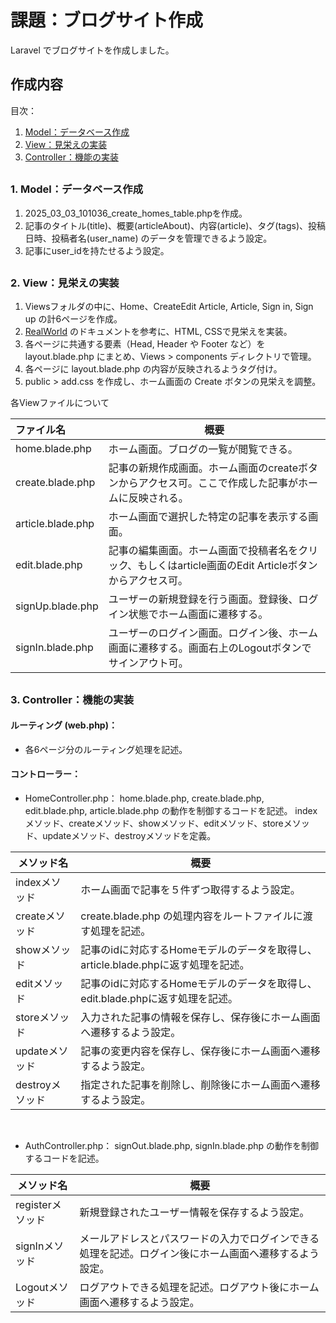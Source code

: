 # 課題：ブログサイト作成

Laravel でブログサイトを作成しました。

## 作成内容
目次：

1. [Model：データベース作成](#anchor1)
2. [View：見栄えの実装](#anchor2)
3. [Controller：機能の実装](#anchor3)


##
<a id="anchor1"></a>
### 1. Model：データベース作成
1. 2025_03_03_101036_create_homes_table.phpを作成。
2. 記事のタイトル(title)、概要(articleAbout)、内容(article)、タグ(tags)、投稿日時、投稿者名(user_name) のデータを管理できるよう設定。
3. 記事にuser_idを持たせるよう設定。

##
<a id="anchor2"></a>
### 2. View：見栄えの実装

1. Viewsフォルダの中に、Home、CreateEdit Article, Article, Sign in, Sign up の計6ページを作成。
2. [RealWorld](https://github.com/gothinkster/realworld/tree/main) のドキュメントを参考に、HTML, CSSで見栄えを実装。
3. 各ページに共通する要素（Head, Header や Footer など）を layout.blade.php にまとめ、Views > components ディレクトリで管理。
4. 各ページに layout.blade.php の内容が反映されるようタグ付け。
5. public > add.css を作成し、ホーム画面の Create ボタンの見栄えを調整。

各Viewファイルについて

| ファイル名        | 概要                                                                                                    | 
| :---------------- | ------------------------------------------------------------------------------------------------------- | 
| home.blade.php    | ホーム画面。ブログの一覧が閲覧できる。                                                                  | 
| create.blade.php  | 記事の新規作成画面。ホーム画面のcreateボタンからアクセス可。ここで作成した記事がホームに反映される。    | 
| article.blade.php | ホーム画面で選択した特定の記事を表示する画面。                                                          | 
| edit.blade.php    | 記事の編集画面。ホーム画面で投稿者名をクリック、もしくはarticle画面のEdit Articleボタンからアクセス可。 | 
| signUp.blade.php  | ユーザーの新規登録を行う画面。登録後、ログイン状態でホーム画面に遷移する。                              | 
| signIn.blade.php  | ユーザーのログイン画面。ログイン後、ホーム画面に遷移する。画面右上のLogoutボタンでサインアウト可。      | 




##
<a id="anchor3"></a>
### 3. Controller：機能の実装
#### ルーティング (web.php)：
- 各6ページ分のルーティング処理を記述。

#### コントローラー：

- HomeController.php：
home.blade.php, create.blade.php, edit.blade.php, article.blade.php の動作を制御するコードを記述。
indexメソッド、createメソッド、showメソッド、editメソッド、storeメソッド、updateメソッド、destroyメソッドを定義。

| メソッド名      | 概要                                                                              | 
| --------------- | --------------------------------------------------------------------------------- | 
| indexメソッド   | ホーム画面で記事を５件ずつ取得するよう設定。                                      | 
| createメソッド  | create.blade.php の処理内容をルートファイルに渡す処理を記述。                     | 
| showメソッド    | 記事のidに対応するHomeモデルのデータを取得し、article.blade.phpに返す処理を記述。 | 
| editメソッド    | 記事のidに対応するHomeモデルのデータを取得し、edit.blade.phpに返す処理を記述。    | 
| storeメソッド   | 入力された記事の情報を保存し、保存後にホーム画面へ遷移するよう設定。              | 
| updateメソッド  | 記事の変更内容を保存し、保存後にホーム画面へ遷移するよう設定。                    | 
| destroyメソッド | 指定された記事を削除し、削除後にホーム画面へ遷移するよう設定。                    | 


<br>

- AuthController.php：
signOut.blade.php, signIn.blade.php の動作を制御するコードを記述。

| メソッド名       | 概要                                                                                                   | 
| ---------------- | ------------------------------------------------------------------------------------------------------ | 
| registerメソッド | 新規登録されたユーザー情報を保存するよう設定。                                                         | 
| signInメソッド   | メールアドレスとパスワードの入力でログインできる処理を記述。ログイン後にホーム画面へ遷移するよう設定。 | 
| Logoutメソッド   | ログアウトできる処理を記述。ログアウト後にホーム画面へ遷移するよう設定。                               | 

